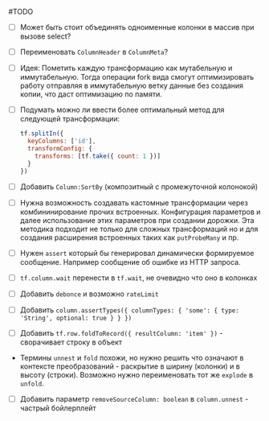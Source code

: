 #TODO

- [ ] Может быть стоит объединять одноименные колонки в массив при вызове select?

- [ ] Переименовать `ColumnHeader` в `ColumnMeta`?

- [ ] Идея: Пометить каждую трансформацию как мутабельную и иммутабельную. Тогда операции fork вида смогут оптимизировать работу отправляя в иммутабельную ветку данные без создания копии, что даст оптимизацию по памяти.

- [ ] Подумать можно ли ввести более оптимальный метод для следующей трансформации:

  ```js
  tf.splitIn({
    keyColumns: ['id'],
    transformConfig: {
      transforms: [tf.take({ count: 1 })]
    }
  })
  ```

- [ ] Добавить `Column:SortBy` (композитный с промежуточной колонокой)

- [ ] Нужна возможность создавать кастомные трансформации через комбининирование
      прочих встроенных. Конфигурация параметров и далее использование этих параметров
      при создании дорожки. Эта методика подходит не только для сложных трансформаций
      но и для создания расширения встроенных таких как `putProbeMany` и пр.

- [ ] Нужен `assert` который бы генерировал динамически формируемое сообщение.
      Например сообщение об ошибке из HTTP запроса.

- [ ] `tf.column.wait` перенести в `tf.wait`, не очевидно что оно в колонках

- [ ] Добавить `debonce` и возможно `rateLimit`

- [ ] Добавить `column.assertTypes({ columnTypes: { 'some': { type: 'String', optional: true } } })`

- [ ] Добавить `tf.row.foldToRecord({ resultColumn: 'item' })` - сворачивает строку в объект

- Термины `unnest` и `fold` похожи, но нужно решить что означают в контексте
  преобразований - раскрытие в ширину (колонки) и в высоту (строки). Возможно нужно
  переименовать тот же `explode` в `unfold`.

- [ ] Добавить параметр `removeSourceColumn: boolean` в `column.unnest` - частрый бойлерплейт
